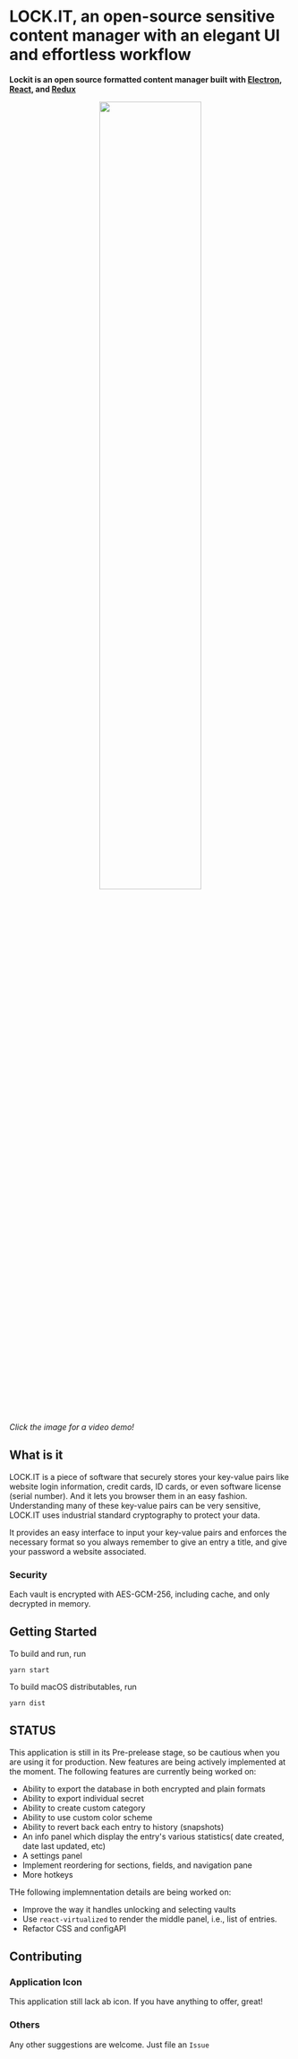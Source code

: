 # LOCK.IT, an open-source sensitive content manager with an elegant UI and effortless workflow

**Lockit is an open source formatted content manager built with [Electron](https://github.com/atom/electron), [React](https://facebook.github.io/react/), and [Redux](https://github.com/reactjs/redux)**

<p align="center">
  <a href="https://youtu.be/TZxJ-n1rRZs"><img src="https://misc.kunzhou.me/lockit.png" style="width: 60%"/></a>
</p>

*Click the image for a video demo!*

## What is it

LOCK.IT is a piece of software that securely stores your key-value pairs like website login information, credit cards, ID cards, or even software license (serial number). And it lets you browser them in an easy fashion. Understanding many of these key-value pairs can be very sensitive, LOCK.IT uses industrial standard cryptography to protect your data.

It provides an easy interface to input your key-value pairs and enforces the necessary format so you always remember to give an entry a title, and give your password a website associated.

### Security

Each vault is encrypted with AES-GCM-256, including cache, and only decrypted in memory.

## Getting Started

To build and run, run

```shell
yarn start
```

To build macOS distributables, run

```shell
yarn dist
```

## STATUS

This application is still in its Pre-prelease stage, so be cautious when you are using it for production. New features are being actively implemented at the moment. The following features are currently being worked on:

* Ability to export the database in both encrypted and plain formats
* Ability to export individual secret
* Ability to create custom category
* Ability to use custom color scheme
* Ability to revert back each entry to history (snapshots)
* An info panel which display the entry's various statistics( date created, date last updated, etc)
* A settings panel
* Implement reordering for sections, fields, and navigation pane
* More hotkeys

THe following implemnentation details are being worked on:

* Improve the way it handles unlocking and selecting vaults
* Use `react-virtualized` to render the middle panel, i.e., list of entries.
* Refactor CSS and configAPI

## Contributing

### Application Icon

This application still lack ab icon. If you have anything to offer, great!

### Others

Any other suggestions are welcome. Just file an `Issue`
